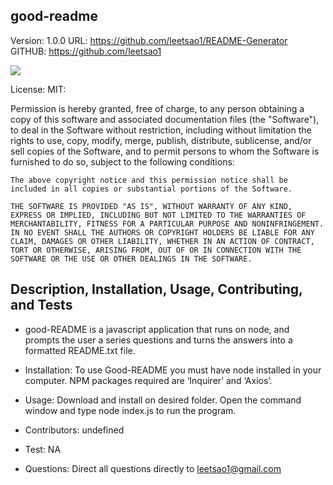 ## good-readme
  Version: 1.0.0
  URL: https://github.com/leetsao1/README-Generator
  GITHUB: https://github.com/leetsao1

  ![](demo.gif)

  License: MIT:
  
  Permission is hereby granted, free of charge, to any person obtaining a copy of this software and associated documentation files (the "Software"), to deal in the Software without restriction, including without limitation the rights to use, copy, modify, merge, publish, distribute, sublicense, and/or sell copies of the Software, and to permit persons to whom the Software is furnished to do so, subject to the following conditions:

    The above copyright notice and this permission notice shall be included in all copies or substantial portions of the Software.
    
    THE SOFTWARE IS PROVIDED "AS IS", WITHOUT WARRANTY OF ANY KIND, EXPRESS OR IMPLIED, INCLUDING BUT NOT LIMITED TO THE WARRANTIES OF MERCHANTABILITY, FITNESS FOR A PARTICULAR PURPOSE AND NONINFRINGEMENT. IN NO EVENT SHALL THE AUTHORS OR COPYRIGHT HOLDERS BE LIABLE FOR ANY CLAIM, DAMAGES OR OTHER LIABILITY, WHETHER IN AN ACTION OF CONTRACT, TORT OR OTHERWISE, ARISING FROM, OUT OF OR IN CONNECTION WITH THE SOFTWARE OR THE USE OR OTHER DEALINGS IN THE SOFTWARE.


  ## Description, Installation, Usage, Contributing, and Tests

  * good-README is a javascript application that runs on node, and prompts the user a series questions and turns the answers into a formatted README.txt file.
  
  * Installation: To use Good-README you must have node installed in your computer. NPM packages required are ‘Inquirer’ and ‘Axios’.


  * Usage: Download and install on desired folder. Open the command window and type node index.js to run the program.



  * Contributors: undefined

  * Test: NA

  * Questions: Direct all questions directly to leetsao1@gmail.com

